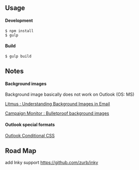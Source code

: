## Usage

#### Development
```
$ npm install
$ gulp
```

#### Build
```
$ gulp build
```

## Notes

#### Background images

Background image basically does not work on Outlook (OS: MS)

[Litmus : Understanding Background Images in Email](https://litmus.com/community/learning/25-understanding-background-images-in-email)

[Campaign Monitor : Bulletproof background images](https://backgrounds.cm/)

#### Outlook special formats

[Outlook Conditional CSS](http://templates.mailchimp.com/development/css/outlook-conditional-css/)

## Road Map

add Inky support https://github.com/zurb/inky
